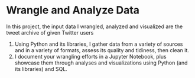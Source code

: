 # Wrangle and Analyze Data
In this project, the input data I wrangled, analyzed and visualized are the tweet archive of given Twitter users
1. Using Python and its libraries, I gather data from a variety of sources and in a variety of formats, assess its quality and tidiness, then clean it. 
2. I document your wrangling efforts in a Jupyter Notebook, plus showcase them through analyses and visualizations using Python (and its libraries) and SQL.
